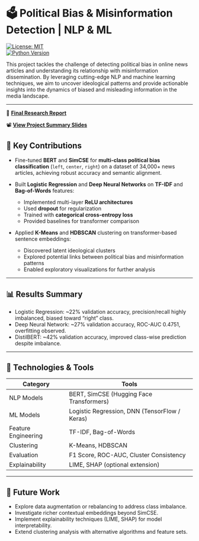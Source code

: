 # 🗳️ Political Bias & Misinformation Detection | NLP & ML

[![License: MIT](https://img.shields.io/badge/License-MIT-yellow.svg)](LICENSE)  
[![Python Version](https://img.shields.io/badge/python-3.10-blue)]()

This project tackles the challenge of detecting political bias in online news articles and understanding its relationship with misinformation dissemination. By leveraging cutting-edge NLP and machine learning techniques, we aim to uncover ideological patterns and provide actionable insights into the dynamics of biased and misleading information in the media landscape.

---

📄 **[Final Research Report](docs/bias_misinformation_nlp_report.pdf)**

📽️ **[View Project Summary Slides](https://www.canva.com/design/DAGms2-C6JE/mZeceajHmoXcdp1LpOdMkA/edit?utm_content=DAGms2-C6JE&utm_campaign=designshare&utm_medium=link2&utm_source=sharebutton)**


## 🔑 Key Contributions

- Fine-tuned **BERT** and **SimCSE** for **multi-class political bias classification** (`left`, `center`, `right`) on a dataset of 34,000+ news articles, achieving robust accuracy and semantic alignment.
  
- Built **Logistic Regression** and **Deep Neural Networks** on **TF-IDF** and **Bag-of-Words** features:
  - Implemented multi-layer **ReLU architectures**
  - Used **dropout** for regularization
  - Trained with **categorical cross-entropy loss**
  - Provided baselines for transformer comparison

- Applied **K-Means** and **HDBSCAN** clustering on transformer-based sentence embeddings:
  - Discovered latent ideological clusters
  - Explored potential links between political bias and misinformation patterns
  - Enabled exploratory visualizations for further analysis
 
---

## 📊 Results Summary

- Logistic Regression: ~22% validation accuracy, precision/recall highly imbalanced, biased toward “right” class.
- Deep Neural Network: ~27% validation accuracy, ROC-AUC 0.4751, overfitting observed.
- DistilBERT: ~42% validation accuracy, improved class-wise prediction despite imbalance.

---

## 🧪 Technologies & Tools

| Category          | Tools                                     |
|-------------------|-------------------------------------------|
| NLP Models        | BERT, SimCSE (Hugging Face Transformers) |
| ML Models         | Logistic Regression, DNN (TensorFlow / Keras) |
| Feature Engineering | TF-IDF, Bag-of-Words                     |
| Clustering        | K-Means, HDBSCAN                         |
| Evaluation        | F1 Score, ROC-AUC, Cluster Consistency  |
| Explainability    | LIME, SHAP (optional extension)          |

---

## 🔮 Future Work

- Explore data augmentation or rebalancing to address class imbalance.  
- Investigate richer contextual embeddings beyond SimCSE.  
- Implement explainability techniques (LIME, SHAP) for model interpretability.  
- Extend clustering analysis with alternative algorithms and feature sets.
